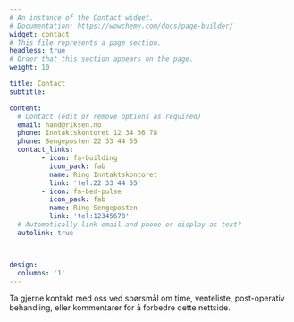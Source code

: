 ```yaml
---
# An instance of the Contact widget.
# Documentation: https://wowchemy.com/docs/page-builder/
widget: contact
# This file represents a page section.
headless: true
# Order that this section appears on the page.
weight: 10

title: Contact
subtitle:

content:
  # Contact (edit or remove options as required)
  email: hand@riksen.no
  phone: Inntaktskontoret 12 34 56 78
  phone: Sengeposten 22 33 44 55
  contact_links:
        - icon: fa-building
          icon_pack: fab
          name: Ring Inntaktskontoret
          link: 'tel:22 33 44 55'
        - icon: fa-bed-pulse
          icon_pack: fab
          name: Ring Sengeposten 
          link: 'tel:12345678'
  # Automatically link email and phone or display as text?
  autolink: true



design:
  columns: '1'
---
```


Ta gjerne kontakt med oss ​​ved spørsmål om time, venteliste, post-operativ behandling, eller kommentarer for å forbedre dette nettside.
